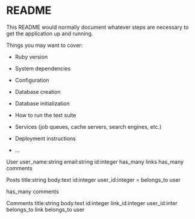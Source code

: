 # README

This README would normally document whatever steps are necessary to get the
application up and running.

Things you may want to cover:

* Ruby version

* System dependencies

* Configuration

* Database creation

* Database initialization

* How to run the test suite

* Services (job queues, cache servers, search engines, etc.)

* Deployment instructions

* ...

User
  user_name:string
  email:string
  id:integer
  has_many links
  has_many comments


Posts
  title:string
  body:text
  id:integer
  user_id:integer = belongs_to user
  
  has_many comments


Comments
  title:string
  body:text
  id:integer
  link_id:integer
  user_id:inter
  belongs_to link
  belongs_to user
